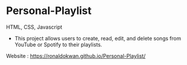 # Personal-Playlist

HTML, CSS, Javascript

- This project allows users to create, read, edit, and delete songs from YouTube or Spotify to their playlists.

Website : https://ronaldokwan.github.io/Personal-Playlist/
